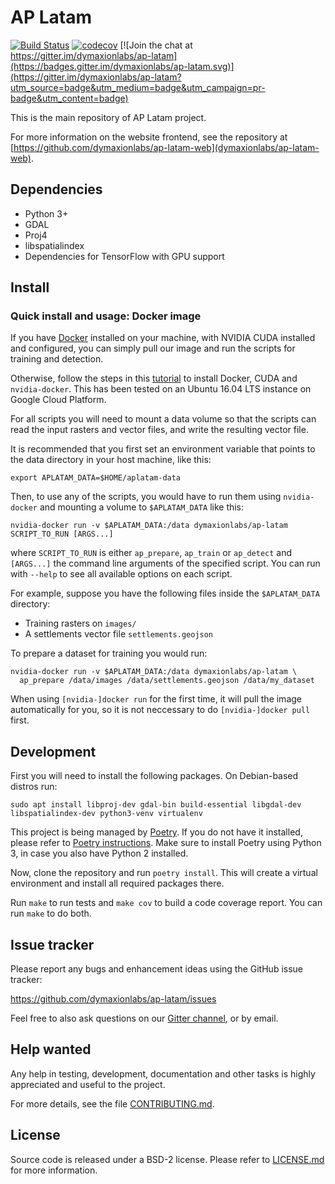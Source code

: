 # AP Latam

[![Build Status](https://travis-ci.org/dymaxionlabs/ap-latam.svg?branch=master)](https://travis-ci.org/dymaxionlabs/ap-latam)
[![codecov](https://codecov.io/gh/dymaxionlabs/ap-latam/branch/master/graph/badge.svg)](https://codecov.io/gh/dymaxionlabs/ap-latam)
[![Join the chat at https://gitter.im/dymaxionlabs/ap-latam](https://badges.gitter.im/dymaxionlabs/ap-latam.svg)](https://gitter.im/dymaxionlabs/ap-latam?utm_source=badge&utm_medium=badge&utm_campaign=pr-badge&utm_content=badge)

This is the main repository of AP Latam project.

For more information on the website frontend, see the repository at
[https://github.com/dymaxionlabs/ap-latam-web](dymaxionlabs/ap-latam-web).


## Dependencies

* Python 3+
* GDAL
* Proj4
* libspatialindex
* Dependencies for TensorFlow with GPU support


## Install

### Quick install and usage: Docker image

If you have [Docker](https://www.docker.com/community-edition) installed on
your machine, with NVIDIA CUDA installed and configured, you can simply pull
our image and run the scripts for training and detection.

Otherwise, follow the steps in this
[tutorial](https://medium.com/google-cloud/jupyter-tensorflow-nvidia-gpu-docker-google-compute-engine-4a146f085f17)
to install Docker, CUDA and `nvidia-docker`.  This has been tested on an Ubuntu
16.04 LTS instance on Google Cloud Platform.

For all scripts you will need to mount a data volume so that the scripts can
read the input rasters and vector files, and write the resulting vector file.

It is recommended that you first set an environment variable that points to the
data directory in your host machine, like this:

```
export APLATAM_DATA=$HOME/aplatam-data
```

Then, to use any of the scripts, you would have to run them using
`nvidia-docker` and mounting a volume to `$APLATAM_DATA` like this:

```
nvidia-docker run -v $APLATAM_DATA:/data dymaxionlabs/ap-latam SCRIPT_TO_RUN [ARGS...]
```

where `SCRIPT_TO_RUN` is either `ap_prepare`, `ap_train` or `ap_detect` and
`[ARGS...]` the command line arguments of the specified script. You can run
with `--help` to see all available options on each script.

For example, suppose you have the following files inside the `$APLATAM_DATA`
directory:

* Training rasters on `images/`
* A settlements vector file `settlements.geojson`

To prepare a dataset for training you would run:

```
nvidia-docker run -v $APLATAM_DATA:/data dymaxionlabs/ap-latam \
  ap_prepare /data/images /data/settlements.geojson /data/my_dataset
```

When using `[nvidia-]docker run` for the first time, it will pull the image
automatically for you, so it is not neccessary to do `[nvidia-]docker pull`
first.

## Development

First you will need to install the following packages.  On Debian-based distros
run:

```
sudo apt install libproj-dev gdal-bin build-essential libgdal-dev libspatialindex-dev python3-venv virtualenv
```

This project is being managed by [Poetry](https://github.com/sdispater/poetry).
If you do not have it installed, please refer to [Poetry
instructions](https://github.com/sdispater/poetry#installation).  Make sure to
install Poetry using Python 3, in case you also have Python 2 installed.

Now, clone the repository and run `poetry install`.  This will create a virtual
environment and install all required packages there.

Run `make` to run tests and `make cov` to build a code coverage report. You can
run `make` to do both.


## Issue tracker

Please report any bugs and enhancement ideas using the GitHub issue tracker:

  https://github.com/dymaxionlabs/ap-latam/issues

Feel free to also ask questions on our
[Gitter channel](https://gitter.im/dymaxionlabs/ap-latam), or by email.


## Help wanted

Any help in testing, development, documentation and other tasks is highly
appreciated and useful to the project.

For more details, see the file [CONTRIBUTING.md](CONTRIBUTING.md).


## License

Source code is released under a BSD-2 license.  Please refer to
[LICENSE.md](LICENSE.md) for more information.
